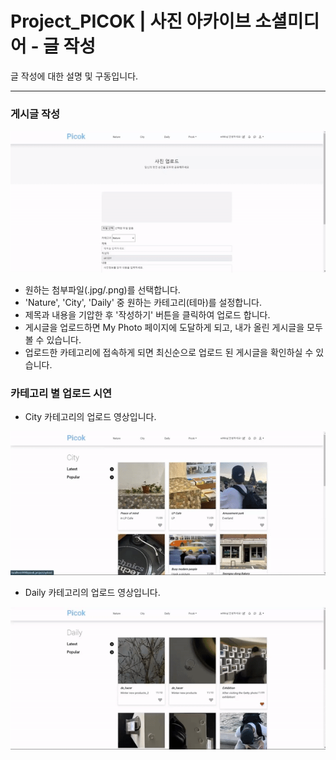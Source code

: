 # Project_PICOK | 사진 아카이브 소셜미디어 - 글 작성

글 작성에 대한 설명 및 구동입니다.
<hr/>

### 게시글 작성
<div>
  <img src="./UPLOAD/nature_upload.gif" />
</div>

- 원하는 첨부파일(.jpg/.png)를 선택합니다.
- 'Nature', 'City', 'Daily' 중 원하는 카테고리(테마)를 설정합니다.
- 제목과 내용을 기압한 후 '작성하기' 버튼을 클릭하여 업로드 합니다.
- 게시글을 업로드하면 My Photo 페이지에 도달하게 되고, 내가 올린 게시글을 모두 볼 수 있습니다.
- 업로드한 카테고리에 접속하게 되면 최신순으로 업로드 된 게시글을 확인하실 수 있습니다.

### 카테고리 별 업로드 시연

- City 카테고리의 업로드 영상입니다.
<div>
  <img src="./UPLOAD/city_upload.gif" />
</div>

- Daily 카테고리의 업로드 영상입니다.
<div>
  <img src="./UPLOAD/daily_upload.gif" />
</div>
